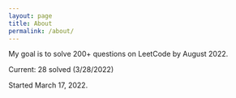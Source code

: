 ```yaml
---
layout: page
title: About
permalink: /about/
---
```

My goal is to solve 200+ questions on LeetCode by August 2022.

Current: 28 solved (3/28/2022)

Started March 17, 2022.